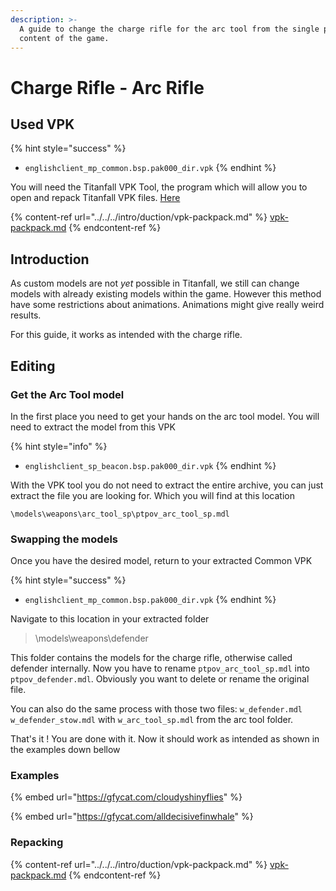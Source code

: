 ```yaml
---
description: >-
  A guide to change the charge rifle for the arc tool from the single player
  content of the game.
---
```


# Charge Rifle - Arc Rifle

## Used VPK

{% hint style="success" %}
* `englishclient_mp_common.bsp.pak000_dir.vpk`
{% endhint %}

You will need the Titanfall VPK Tool, the program which will allow you to open and repack Titanfall VPK files. [Here](https://noskill.gitbook.io/titanfall2/how-to-start-modding/modding-tools)

{% content-ref url="../../../intro/duction/vpk-packpack.md" %}
[vpk-packpack.md](../../../intro/duction/vpk-packpack.md)
{% endcontent-ref %}

## Introduction

As custom models are not _yet_ possible in Titanfall, we still can change models with already existing models within the game. However this method have some restrictions about animations. Animations might give really weird results.

For this guide, it works as intended with the charge rifle.

## Editing

### Get the Arc Tool model

In the first place you need to get your hands on the arc tool model. You will need to extract the model from this VPK

{% hint style="info" %}
* `englishclient_sp_beacon.bsp.pak000_dir.vpk`
{% endhint %}

With the VPK tool you do not need to extract the entire archive, you can just extract the file you are looking for. Which you will find at this location

```
\models\weapons\arc_tool_sp\ptpov_arc_tool_sp.mdl
```

### Swapping the models

Once you have the desired model, return to your extracted Common VPK

{% hint style="success" %}
* `englishclient_mp_common.bsp.pak000_dir.vpk`
{% endhint %}

Navigate to this location in your extracted folder

> \models\weapons\defender

This folder contains the models for the charge rifle, otherwise called defender internally. Now you have to rename `ptpov_arc_tool_sp.mdl` into `ptpov_defender.mdl`. Obviously you want to delete or rename the original file.

You can also do the same process with those two files: `w_defender.mdl` `w_defender_stow.mdl` with `w_arc_tool_sp.mdl` from the arc tool folder.

That's it ! You are done with it. Now it should work as intended as shown in the examples down bellow

### Examples

{% embed url="https://gfycat.com/cloudyshinyflies" %}

{% embed url="https://gfycat.com/alldecisivefinwhale" %}

### Repacking

{% content-ref url="../../../intro/duction/vpk-packpack.md" %}
[vpk-packpack.md](../../../intro/duction/vpk-packpack.md)
{% endcontent-ref %}
